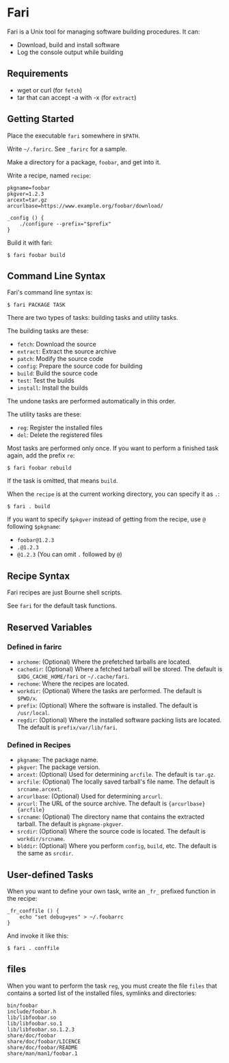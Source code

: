 # Fari

Fari is a Unix tool for managing software building procedures. It can:

* Download, build and install software
* Log the console output while building

## Requirements

* wget or curl (for `fetch`)
* tar that can accept -a with -x (for `extract`)

## Getting Started

Place the executable `fari` somewhere in `$PATH`.

Write `~/.farirc`. See `_farirc` for a sample.

Make a directory for a package, `foobar`, and get into it.

Write a recipe, named `recipe`:

    pkgname=foobar
    pkgver=1.2.3
    arcext=tar.gz
    arcurlbase=https://www.example.org/foobar/download/
    
    _config () {
        ./configure --prefix="$prefix"
    }

Build it with fari:

    $ fari foobar build

## Command Line Syntax

Fari's command line syntax is:

    $ fari PACKAGE TASK

There are two types of tasks: building tasks and utility tasks.

The building tasks are these:

* `fetch`: Download the source
* `extract`: Extract the source archive
* `patch`: Modify the source code
* `config`: Prepare the source code for building
* `build`: Build the source code
* `test`: Test the builds
* `install`: Install the builds

The undone tasks are performed automatically in this order.

The utility tasks are these:

* `reg`: Register the installed files
* `del`: Delete the registered files

Most tasks are performed only once. If you want to perform a finished task again, add the prefix `re`:

    $ fari foobar rebuild

If the task is omitted, that means `build`.

When the `recipe` is at the current working directory, you can specify it as `.`:

    $ fari . build

If you want to specify `$pkgver` instead of getting from the recipe, use `@` following `$pkgname`:

* `foobar@1.2.3`
* `.@1.2.3`
* `@1.2.3` (You can omit `.` followed by `@`)

## Recipe Syntax

Fari recipes are just Bourne shell scripts.

See `fari` for the default task functions.

## Reserved Variables

### Defined in farirc

* `archome`: (Optional) Where the prefetched tarballs are located.
* `cachedir`: (Optional) Where a fetched tarball will be stored. The default is `$XDG_CACHE_HOME/fari` or `~/.cache/fari`.
* `rechome`: Where the recipes are located.
* `workdir`: (Optional) Where the tasks are performed. The default is `$PWD/x`.
* `prefix`: (Optional) Where the software is installed. The default is `/usr/local`.
* `regdir`: (Optional) Where the installed software packing lists are located. The default is `prefix/var/lib/fari`.

### Defined in Recipes

* `pkgname`: The package name.
* `pkgver`: The package version.
* `arcext`: (Optional) Used for determining `arcfile`. The default is `tar.gz`.
* `arcfile`: (Optional) The locally saved tarball's file name. The default is `srcname.arcext`.
* `arcurlbase`: (Optional) Used for determining `arcurl`.
* `arcurl`: The URL of the source archive. The default is `{arcurlbase}{arcfile}`
* `srcname`: (Optional) The directory name that contains the extracted tarball. The default is `pkgname-pkgver`.
* `srcdir`: (Optional) Where the source code is located. The default is `workdir/srcname`.
* `blddir`: (Optional) Where you perform `config`, `build`, etc. The default is the same as `srcdir`.

## User-defined Tasks

When you want to define your own task, write an `_fr_` prefixed function in the recipe:

    _fr_conffile () {
        echo "set debug=yes" > ~/.foobarrc
    }

And invoke it like this:

    $ fari . conffile

## files

When you want to perform the task `reg`, you must create the file `files` that contains a sorted list of the installed files, symlinks and directories:

    bin/foobar
    include/foobar.h
    lib/libfoobar.so
    lib/libfoobar.so.1
    lib/libfoobar.so.1.2.3
    share/doc/foobar
    share/doc/foobar/LICENCE
    share/doc/foobar/README
    share/man/man1/foobar.1
